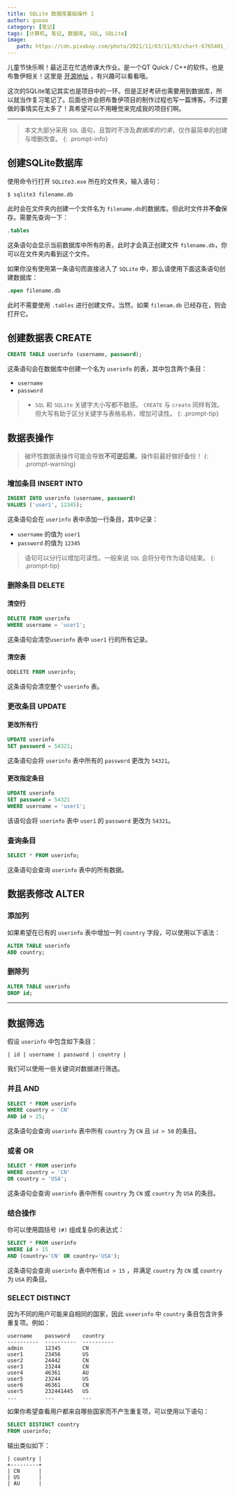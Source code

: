 ```yaml
---
title: SQLite 数据库基础操作 1
author: guoao
category: [笔记]
tags: [计算机, 笔记, 数据库, SQL, SQLite]
image:
   path: https://cdn.pixabay.com/photo/2021/11/03/11/03/chart-6765401_1280.jpg
---
```


儿童节快乐啊！最近正在忙选修课大作业。是一个QT Quick / C++的软件。也是布鲁伊相关！这里是 [开源地址](https://github.com/BlandAlpha/bluey_gallery) ，有兴趣可以看看哦。

这次的SQLite笔记其实也是项目中的一环。但是正好考研也需要用到数据库，所以就当作复习笔记了。后面也许会把布鲁伊项目的制作过程也写一篇博客。不过要做的事情实在太多了！真希望可以不用睡觉来完成我的项目们啊。

---

> 本文大部分采用 `SQL` 语句，且暂时不涉及*数据库的约束*，仅作最简单的创建与增删改查。
{: .prompt-info}

## 创建SQLite数据库

使用命令行打开 `SQLite3.exe` 所在的文件夹，输入语句：

``` console
$ sqlite3 filename.db
```

此时会在文件夹内创建一个文件名为 `filename.db`的数据库。但此时文件并**不会**保存。需要先查询一下：

```sql
.tables
```

这条语句会显示当前数据库中所有的表，此时才会真正创建文件 `filename.db`，你可以在文件夹内看到这个文件。

如果你没有使用第一条语句而直接进入了 `SQLite` 中，那么请使用下面这条语句创建数据库：

```sql
.open filename.db
```

此时不需要使用 `.tables` 进行创建文件。当然，如果 `filenam.db` 已经存在，则会打开它。

## 创建数据表 CREATE

```sql
CREATE TABLE userinfo (username, password);
```

这条语句会在数据库中创建一个名为 `userinfo` 的表，其中包含两个条目：

- `username`
- `password`

> - `SQL` 和 `SQLite` 关键字大小写都不敏感。 `CREATE` 与 `create` 同样有效。但大写有助于区分关键字与表格名称，增加可读性。
{: .prompt-tip}

## 数据表操作

> 破坏性数据表操作可能会导致**不可逆后果**。操作前最好做好备份！
{: .prompt-warning}

### 增加条目 INSERT INTO

```sql
INSERT INTO userinfo (username, password)
VALUES ('user1', 12345);
```

这条语句会在 `userinfo` 表中添加一行条目，其中记录：

- `username` 的值为 `user1`
- `password` 的值为 `12345`

> 语句可以分行以增加可读性。一般来说 `SQL` 会将分号作为语句结束。
{: .prompt-tip}

### 删除条目 DELETE

#### 清空行

```sql
DELETE FROM userinfo
WHERE username = 'user1';
```

这条语句会清空`userinfo` 表中 `user1` 行的所有记录。

#### 清空表

```sql
DDELETE FROM userinfo;
```

这条语句会清空整个 `userinfo` 表。

### 更改条目 UPDATE

#### 更改所有行

```sql
UPDATE userinfo
SET password = 54321;
```

这条语句会将 `userinfo` 表中所有的 `password` 更改为 `54321`。

#### 更改指定条目 

```sql
UPDATE userinfo
SET password = 54321
WHERE username = 'user1';
```

该语句会将 `userinfo` 表中 `user1` 的 `password` 更改为 `54321`。

### 查询条目

```sql
SELECT * FROM userinfo;
```

这条语句会查询 `userinfo` 表中的所有数据。

## 数据表修改 ALTER

### 添加列

如果希望在已有的 `userinfo` 表中增加一列 `country` 字段，可以使用以下语法：

```sql
ALTER TABLE userinfo
ADD country;
```

### 删除列

```sql
ALTER TABLE userinfo
DROP id;
```

---

## 数据筛选

假设 `userinfo` 中包含如下条目：

```
| id | username | password | country |
```

我们可以使用一些关键词对数据进行筛选。

### 并且 AND

```sql
SELECT * FROM userinfo
WHERE country = 'CN'
AND id > 25;
```

这条语句会查询 `userinfo` 表中所有 `country` 为 `CN` 且 `id > 50` 的条目。

### 或者 OR

```sql
SELECT * FROM userinfo
WHERE country = 'CN'
OR country = 'USA';
```

这条语句会查询 `userinfo` 表中所有 `country` 为 `CN` 或 `country` 为 `USA` 的条目。

### 结合操作

你可以使用圆括号 `(#)` 组成复杂的表达式：

```sql
SELECT * FROM userinfo
WHERE id > 15
AND (country='CN' OR country='USA');
```

这条语句会查询 `userinfo` 表中所有`id > 15` ，并满足 `country` 为 `CN` 或 `country` 为 `USA` 的条目。

### SELECT DISTINCT

因为不同的用户可能来自相同的国家，因此 `useerinfo` 中 `country` 条目包含许多重复项。例如：

```
username    password    country 
----------  ----------  ----------
admin       12345       CN
user1       23456       US
user2       24442       CN
user3       23244       CN
user4       46361       AU
user5       23244       US
user6       46361       CN
user5       232441445   US
...         ...         ...
```

如果你希望查看用户都来自哪些国家而不产生重复项，可以使用以下语句：

```sql
SELECT DISTINCT country
FROM userinfo;
```

输出类似如下：

```
| country |
+---------+
| CN      |
| US      |
| AU      |
```